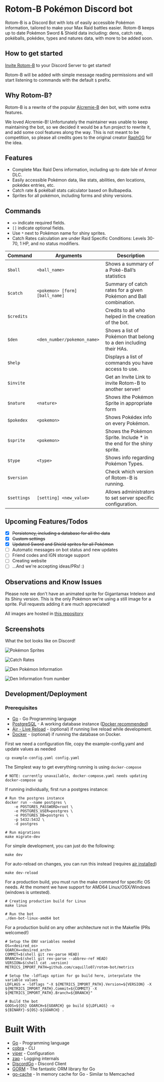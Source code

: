 # Rotom-B Pokémon Discord bot 

Rotom-B is a Discord Bot with lots of easily accessible Pokémon information, tailored to make your Max Raid battles easier. Rotom-B keeps up to date Pokémon Sword & Shield data including: dens, catch rate, pokéballs, pokédex, types and natures data, with more to be added soon.


## How to get started

[Invite Rotom-B](https://discord.com/oauth2/authorize?client_id=703830812772139138&scope=bot&permissions=281600) to your Discord Server to get started!

Rotom-B will be added with simple message reading permissions and will start listening to commands with the default `$` prefix.

## Why Rotom-B? 
Rotom-B is a rewrite of the popular [Alcremie-B](https://github.com/RaphGG/den-bot) den bot, with some extra features.

We loved Alcremie-B! Unfortunately the maintainer was unable to keep maintaining the bot, so we decided it would be a fun project to rewrite it, and add some cool features along the way.
This is not meant to be competition, so please all credits goes to the original creator [RaphGG](https://github.com/RaphGG) for the idea. 

## Features
- Complete Max Raid Dens information, including up to date Isle of Armor DLC. 
- Easily accessible Pokémon data, like stats, abilities, den locations, pokédex entries, etc. 
- Catch rate & pokéball stats calculator based on Bulbapedia.
- Sprites for all pokémon, including forms and shiny versions. 

## Commands
-  `<>` indicate required fields.
-  `[]` indicate optional fields.
- Use `*` next to Pokémon name for shiny sprites.
- Catch Rates calculation are under Raid Specific Conditions: Levels 30-70, 1 HP, and no status modifiers.

Command | Arguments | Description
--- | --- | ---
`$ball` | `<ball_name>` | Shows a summary of a Poké-Ball’s statistics
`$catch` | `<pokemon> [form] [ball_name]` | Summary of catch rates for a given Pokémon and Ball combination.
`$credits` | | Credits to all who helped in the creation of the bot.
`$den` | `<den_number/pokemon_name>` | Shows a list of Pokémon that belong to a den including their HAs.
`$help` | | Displays a list of commands you have access to use.
`$invite`| | Get an Invite Link to invite Rotom-B to another server!
`$nature`| `<nature>` | Shows ithe Pokémon Sprite in appropriate form
`$pokedex` | `<pokemon>`| Shows Pokédex info on every Pokémon.
`$sprite` |  `<pokemon>` |  Shows the Pokémon Sprite. Include * in the end for the shiny sprite.
`$type` | `<type>` | Shows info regarding Pokémon Types.
`$version` |  | Check which version of Rotom-B is running.
`$settings` | `[setting] <new_value>` | Allows administrators to set server specific configuration.

## Upcoming Features/Todos
- [X] ~~Persistency, including a database for all the data~~
- [X] ~~Custom settings~~
- [X] ~~Updated Sword and Shield sprites for all Pokémon~~
- [ ] Automatic messages on bot status and new updates
- [ ] Friend codes and IGN storage support
- [ ] Creating website
- [ ] ...And we're accepting ideas/PRs! :) 

## Observations and Know Issues
Please note we don't have an animated sprite for Gigantamax Inteleon and its Shiny version. This is the only Pokémon we're using a still image for a sprite. Pull requests adding it are much appreciated!

All images are hosted in [this repository](https://github.com/caquillo07/rotom-b-data) 

## Screenshots
What the bot looks like on Discord!

![Pokémon Sprites](https://raw.githubusercontent.com/hypermilla/caquillo07.github.io/master/rotomb_screenshots/rotomB_pkmn_sprite.png)

![Catch Rates](https://raw.githubusercontent.com/hypermilla/caquillo07.github.io/master/rotomb_screenshots/rotomB_catchrates.png)

![Den Pokémon Information](https://raw.githubusercontent.com/hypermilla/caquillo07.github.io/master/rotomb_screenshots/rotomB_pkmn_den.png)

![Den Information from number](https://raw.githubusercontent.com/hypermilla/caquillo07.github.io/master/rotomb_screenshots/rotomB_den_number.png)


## Development/Deployment

### Prerequisites

* [Go](https://golang.org/) - Go Programming language
* [PostgreSQL](https://www.postgresql.org/download/) - A working database instance ([Docker recommended](https://hub.docker.com/_/postgres))
* [Air - Live Reload](https://github.com/cosmtrek/air) - (optional) if running live reload while development.
* [Docker](https://docs.docker.com/get-docker/) - (optional) if running the database on Docker.

First we need a configuration file, copy the example-config.yaml and update values as needed
```shell script
cp example-config.yaml config.yaml
```

The Simplest way to get everything running is using `docker-compose`
```shell script
# NOTE: currently unavailable, docker-compose.yaml needs updating
docker-compose up
```

If running individually, first run a postgres instance:
```shell script
# Run the postgres instance
docker run --name postgres \ 
    -e POSTGRES_PASSWORD=root \ 
    -e POSTGRES_USER=postgres \ 
    -e POSTGRES_DB=postgres \ 
    -p 5432:5432 \ 
    -d postgres

# Run migrations
make migrate-dev
```

For simple development, you can just do the following:
```shell script
make dev
```

For auto-reload on changes, you can run this instead (requires [air installed](https://github.com/cosmtrek/air#installation))
```shell script
make dev-reload
```

For a production build, you must run the make command for specific OS needs. At the moment we have support for AMD64 Linux/OSX/Windows (windows is untested).
```shell script
# Creating production build for Linux
make linux

# Run the bot
./den-bot-linux-amd64 bot
```

For a production build on any other architecture not in the Makefile (PRs welcomed!)
```shell script
# Setup the ENV variables needed
OS=<desired_os>
GOARCH=<desired_arch>
COMMIT=$(shell git rev-parse HEAD)
BRANCH=$(shell git rev-parse --abbrev-ref HEAD)
VERSION=$(shell cat .version)
METRICS_IMPORT_PATH=github.com/caquillo07/rotom-bot/metrics

# Setup the -ldflags option for go build here, interpolate the variable values
LDFLAGS = -ldflags "-X ${METRICS_IMPORT_PATH}.Version=${VERSION} -X ${METRICS_IMPORT_PATH}.Commit=${COMMIT} -X ${METRICS_IMPORT_PATH}.Branch=${BRANCH}"

# Build the bot
GOOS=${OS} GOARCH=${GOARCH} go build ${LDFLAGS} -o ${BINARY}-${OS}-${GOARCH} .
```

# Built With
* [Go](https://golang.org/) - Programming language
* [cobra](https://github.com/spf13/cobra) - CLI
* [viper](https://github.com/spf13/viper) - Configuration
* [zap](https://github.com/uber-go/zap) - Logging internals
* [DiscordGo](https://github.com/bwmarrin/discordgo) - Discord Client
* [GORM](https://github.com/go-gorm/gorm) - The fantastic ORM library for Go
* [go-cache](https://github.com/patrickmn/go-cache) - In memory cache for Go - Similar to Memcached
